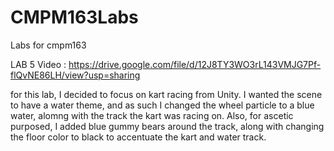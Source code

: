 # CMPM163Labs
Labs for cmpm163

LAB 5
Video : https://drive.google.com/file/d/12J8TY3WO3rL143VMJG7Pf-flQvNE86LH/view?usp=sharing

for this lab, I decided to focus on kart racing from Unity. I wanted the scene to have a water theme, and as such I changed the wheel particle to a blue water, alomng with the track the kart was racing on. Also, for ascetic purposed, I added blue gummy bears around the track, along with changing the floor color to black to accentuate the kart and water track.
